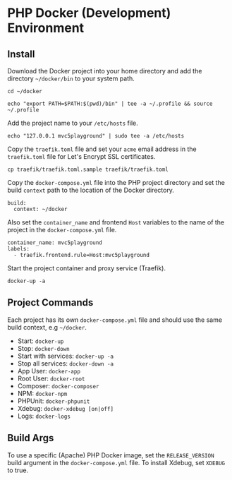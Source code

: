 # PHP Docker (Development) Environment

## Install
Download the Docker project into your home directory and add the directory `~/docker/bin` to your system path. 
```
cd ~/docker
```
```
echo "export PATH=$PATH:$(pwd)/bin" | tee -a ~/.profile && source ~/.profile
```
Add the project name to your `/etc/hosts` file.
```
echo "127.0.0.1 mvc5playground" | sudo tee -a /etc/hosts
```
Copy the `traefik.toml` file and set your `acme` email address in the `traefik.toml` file for Let's Encrypt SSL certificates. 
```
cp traefik/traefik.toml.sample traefik/traefik.toml
```
Copy the `docker-compose.yml` file into the PHP project directory and set the build `context` path to the location of the Docker directory.
```
build:
  context: ~/docker
```
Also set the `container_name` and frontend `Host` variables to the name of the project in the `docker-compose.yml` file.
```
container_name: mvc5playground
labels:
  - traefik.frontend.rule=Host:mvc5playground
```
Start the project container and proxy service (Traefik).
```
docker-up -a
```

## Project Commands
Each project has its own `docker-compose.yml` file and should use the same build context, e.g `~/docker`.
- Start: `docker-up`
- Stop: `docker-down`
- Start with services: `docker-up -a`   
- Stop all services: `docker-down -a`
- App User: `docker-app`
- Root User: `docker-root`
- Composer: `docker-composer`
- NPM: `docker-npm`
- PHPUnit: `docker-phpunit`
- Xdebug: `docker-xdebug [on|off]`
- Logs: `docker-logs`

## Build Args
To use a specific (Apache) PHP Docker image, set the `RELEASE_VERSION` build argument in the `docker-compose.yml` file. To install Xdebug, set `XDEBUG` to true.  